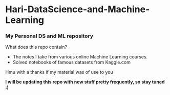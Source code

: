 # Hari-DataScience-and-Machine-Learning
<h3>My Personal DS and ML repository</h3>

<p> What does this repo contain? </p>
<ul>
  <li> The notes I take from various online Machine Learning courses.
  <li> Solved notebooks of famous datasets from Kaggle.com
</ul>
<p> Hmu with a thanks if my material was of use to you 
<p><strong>I will be updating this repo with new stuff pretty frequently, so stay tuned :) </strong> </p>
  
